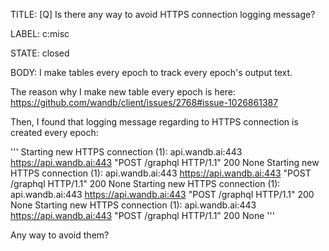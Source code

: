 TITLE:
[Q] Is there any way to avoid HTTPS connection logging message?

LABEL:
c:misc

STATE:
closed

BODY:
I make tables every epoch to track every epoch's output text. 

The reason why I make new table every epoch is here: https://github.com/wandb/client/issues/2768#issue-1026861387

Then, I found that logging message regarding to HTTPS connection is created every epoch:

'''
Starting new HTTPS connection (1): api.wandb.ai:443
https://api.wandb.ai:443 "POST /graphql HTTP/1.1" 200 None
Starting new HTTPS connection (1): api.wandb.ai:443
https://api.wandb.ai:443 "POST /graphql HTTP/1.1" 200 None
Starting new HTTPS connection (1): api.wandb.ai:443
https://api.wandb.ai:443 "POST /graphql HTTP/1.1" 200 None
Starting new HTTPS connection (1): api.wandb.ai:443
https://api.wandb.ai:443 "POST /graphql HTTP/1.1" 200 None
'''

Any way to avoid them?

